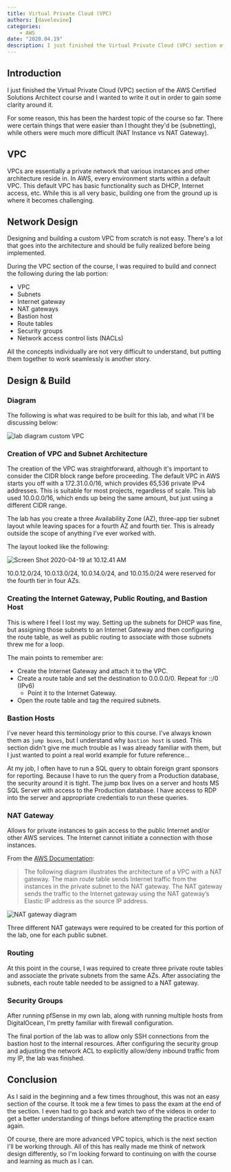 ```yaml
---
title: Virtual Private Cloud (VPC)
authors: [davelevine]
categories:
    - AWS
date: "2020.04.19"
description: I just finished the Virtual Private Cloud (VPC) section of the AWS Certified Solutions Architect course and I wanted to write it out in order to gain some clarity around it.
---
```


<!--markdownlint-disable-->

## Introduction

I just finished the Virtual Private Cloud (VPC) section of the AWS Certified Solutions Architect course and I wanted to write it out in order to gain some clarity around it.

For some reason, this has been the hardest topic of the course so far. There were certain things that were easier than I thought they'd be (subnetting), while others were much more difficult (NAT Instance vs NAT Gateway).

<!-- more -->

## VPC

VPCs are essentially a private network that various instances and other architecture reside in. In AWS, every environment starts within a default VPC. This default VPC has basic functionality such as DHCP, Internet access, etc. While this is all very basic, building one from the ground up is where it becomes challenging.

## Network Design

Designing and building a custom VPC from scratch is not easy. There's a lot that goes into the architecture and should be fully realized before being implemented.

During the VPC section of the course, I was required to build and connect the following during the lab portion:

* VPC
* Subnets
* Internet gateway
* NAT gateways
* Bastion host
* Route tables
* Security groups
* Network access control lists (NACLs)

All the concepts individually are not very difficult to understand, but putting them together to work seamlessly is another story.

## Design & Build

### Diagram

The following is what was required to be built for this lab, and what I'll be discussing below:

<Image src="https://cdn.levine.io/uploads/images/gallery/2022-09//04/lab_diagram_customvpc.png" alt="lab diagram custom VPC" />

### Creation of VPC and Subnet Architecture

The creation of the VPC was straightforward, although it's important to consider the CIDR block range before proceeding. The default VPC in AWS starts you off with a 172.31.0.0/16, which provides 65,536 private IPv4 addresses. This is suitable for most projects, regardless of scale. This lab used 10.0.0.0/16, which ends up being the same amount, but just using a different CIDR range.

The lab has you create a three Availability Zone (AZ), three-app tier subnet layout while leaving spaces for a fourth AZ and fourth tier. This is already outside the scope of anything I've ever worked with.

The layout looked like the following:

<Image src="https://cdn.levine.io/uploads/images/gallery/2022-09//04/Screen-Shot-2020-04-19-at-10.12.41-AM.png" alt="Screen Shot 2020-04-19 at 10.12.41 AM" />

10.0.12.0/24, 10.0.13.0/24, 10.0.14.0/24, and 10.0.15.0/24 were reserved for the fourth tier in four AZs.

### Creating the Internet Gateway, Public Routing, and Bastion Host

This is where I feel I lost my way. Setting up the subnets for DHCP was fine, but assigning those subnets to an Internet Gateway and then configuring the route table, as well as public routing to associate with those subnets threw me for a loop.

The main points to remember are:

* Create the Internet Gateway and attach it to the VPC.
* Create a route table and set the destination to 0.0.0.0/0. Repeat for ::/0 (IPv6)
  * Point it to the Internet Gateway.
* Open the route table and tag the required subnets.

### Bastion Hosts

I've never heard this terminology prior to this course. I've always known them as `jump boxes`, but I understand why `bastion host` is used. This section didn't give me much trouble as I was already familiar with them, but I just wanted to point a real world example for future reference...

At my job, I often have to run a SQL query to obtain foreign grant sponsors for reporting. Because I have to run the query from a Production database, the security around it is tight. The jump box lives on a server and hosts MS SQL Server with access to the Production database. I have access to RDP into the server and appropriate credentials to run these queries.

### NAT Gateway

Allows for private instances to gain access to the public Internet and/or other AWS services. The Internet cannot initiate a connection with those instances.

From the [AWS Documentation](https://docs.aws.amazon.com/vpc/latest/userguide/vpc-nat-gateway.html):

> The following diagram illustrates the architecture of a VPC with a NAT gateway. The main route table sends Internet traffic from the instances in the private subnet to the NAT gateway. The NAT gateway sends the traffic to the Internet gateway using the NAT gateway’s Elastic IP address as the source IP address.

<Image src="https://cdn.levine.io/uploads/images/gallery/2022-09//04/nat-gateway-diagram.png" alt="NAT gateway diagram" />

Three different NAT gateways were required to be created for this portion of the lab, one for each public subnet.

### Routing

At this point in the course, I was required to create three private route tables and associate the private subnets from the same AZs. After associating the subnets, each route table needed to be assigned to a NAT gateway.

### Security Groups

After running pfSense in my own lab, along with running multiple hosts from DigitalOcean, I'm pretty familiar with firewall configuration.

The final portion of the lab was to allow only SSH connections from the bastion host to the internal resources. After configuring the security group and adjusting the network ACL to explicitly allow/deny inbound traffic from my IP, the lab was finished.

## Conclusion

As I said in the beginning and a few times throughout, this was not an easy section of the course. It took me a few times to pass the exam at the end of the section. I even had to go back and watch two of the videos in order to get a better understanding of things before attempting the practice exam again.

Of course, there are more advanced VPC topics, which is the next section I'll be working through. All of this has really made me think of network design differently, so I'm looking forward to continuing on with the course and learning as much as I can.
